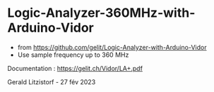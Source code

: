 # Logic-Analyzer-360MHz-with-Arduino-Vidor
- from https://github.com/gelit/Logic-Analyzer-with-Arduino-Vidor
- Use sample frequency up to 360 MHz

Documentation : https://gelit.ch/Vidor/LA+.pdf

Gerald Litzistorf - 27 fév 2023
 

